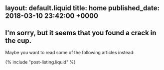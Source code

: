 layout: default.liquid
title: home
published_date: 2018-03-10 23:42:00 +0000
---
## I'm sorry, but it seems that you found a crack in the cup.

Maybe you want to read some of the following articles instead:

{% include "post-listing.liquid" %}
